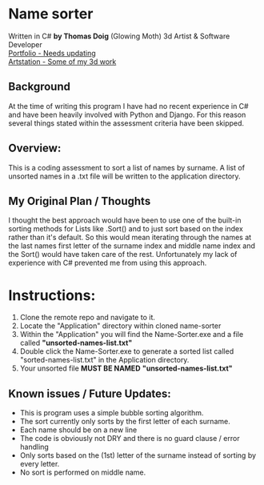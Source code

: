 # Name sorter

Written in C# 
**by Thomas Doig** (Glowing Moth) 3d Artist & Software Developer <br>
[Portfolio - Needs updating ](https://thomasdoig.netlify.app/) <br>
[Artstation - Some of my 3d work](https://www.artstation.com/thomasdoig)

## Background
At the time of writing this program I have had no recent experience in C# and have been heavily involved with Python and Django. For this reason several things stated within the assessment criteria have been skipped.

## Overview:
This is a coding assessment to sort a list of names by surname.
A list of unsorted names in a .txt file will be written to the application directory.

## My Original Plan / Thoughts 
I thought the best approach would have been to use one of the built-in sorting methods for Lists like .Sort() and to just sort based on the index rather than it's default. So this would mean iterating through the names at the last names first letter of the surname index and middle name index and the Sort() would have taken care of the rest. Unfortunately my lack of experience with C# prevented me from using this approach.

# Instructions:
1. Clone the remote repo and navigate to it.
2. Locate the "Application" directory within cloned name-sorter
3. Within the "Application" you will find the Name-Sorter.exe and a file called **"unsorted-names-list.txt"**
4. Double click the Name-Sorter.exe to generate a sorted list called "sorted-names-list.txt" in the Application directory.
5. Your unsorted file **MUST BE NAMED** **"unsorted-names-list.txt"**

## Known issues / Future Updates:
- This is program uses a simple bubble sorting algorithm. 
- The sort currently only sorts by the first letter of each surname.
- Each name should be on a new line
- The code is obviously not DRY and there is no guard clause / error handling
- Only sorts based on the (1st) letter of the surname instead of sorting by every letter.
- No sort is performed on middle name.





